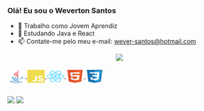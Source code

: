 ### Olá! Eu sou o Weverton Santos

- 🔭 Trabalho como Jovem Aprendiz
- 🌱 Estudando Java e React
- 📫 Contate-me pelo meu e-mail: wever-santos@hotmail.com

<div align="center">
  <a href="https://github.com/wevertonsantos">
  <img height="180em" src="https://github-readme-stats.vercel.app/api/top-langs/?username=wevertonsantos&layout=compact&langs_count=7&theme=dark"/>
</div>
<div style="display: inline_block"><br>
  <img align="center" alt="Weverton-Java" height="30" width="40" src="https://github.com/devicons/devicon/blob/master/icons/java/java-original.svg">
  <img align="center" alt="Weverton-Js" height="30" width="40" src="https://raw.githubusercontent.com/devicons/devicon/master/icons/javascript/javascript-plain.svg">
  <img align="center" alt="Weverton-React" height="30" width="40" src="https://raw.githubusercontent.com/devicons/devicon/master/icons/react/react-original.svg">
  <img align="center" alt="Weverton-HTML" height="30" width="40" src="https://raw.githubusercontent.com/devicons/devicon/master/icons/html5/html5-original.svg">
  <img align="center" alt="Weverton-CSS" height="30" width="40" src="https://raw.githubusercontent.com/devicons/devicon/master/icons/css3/css3-original.svg">
  
</div>

   ##
 
<div> 
  <a href = "mailto:wever-santos@hotmail.com"><img src="https://img.shields.io/badge/-Gmail-%23333?style=for-the-badge&logo=gmail&logoColor=white" target="_blank"></a>
  <a href="https://www.linkedin.com/in/wevertonsantoss" target="_blank"><img src="https://img.shields.io/badge/-LinkedIn-%230077B5?style=for-the-badge&logo=linkedin&logoColor=white" target="_blank"></a> 
 </div>
